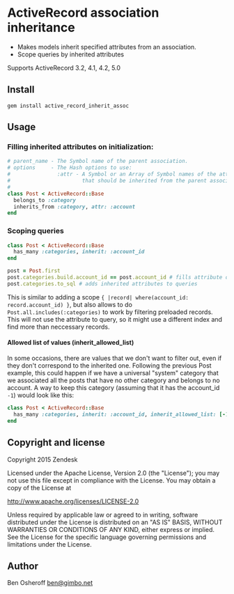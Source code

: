 # ActiveRecord association inheritance


 - Makes models inherit specified attributes from an association.
 - Scope queries by inherited attributes

Supports ActiveRecord 3.2, 4.1, 4.2, 5.0

## Install

```
gem install active_record_inherit_assoc
```

## Usage

### Filling inherited attributes on initialization:
```Ruby
# parent_name - The Symbol name of the parent association.
# options     - The Hash options to use:
#               :attr - A Symbol or an Array of Symbol names of the attributes
#                       that should be inherited from the parent association.
#
class Post < ActiveRecord::Base
  belongs_to :category
  inherits_from :category, attr: :account
end
```

### Scoping queries

```Ruby
class Post < ActiveRecord::Base
  has_many :categories, inherit: :account_id
end

post = Post.first
post.categories.build.account_id == post.account_id # fills attribute on new objects
post.categories.to_sql # adds inherited attributes to queries
```

This is similar to adding a scope `{ |record| where(account_id: record.account_id) }`,
but also allows to do `Post.all.includes(:categories)` to work by filtering preloaded records.
This will not use the attribute to query, so it might use a different index and find more than neccessary records.

#### Allowed list of values (inherit_allowed_list)

In some occasions, there are values that we don't want to filter out, even if they don't correspond to the inherited one. 
Following the previous Post example, this could happen if we have a universal "system" category that we associated all the posts that have no other category and belongs to no account. A way to keep this category (assuming that it has the account_id `-1`) would look like this:

```Ruby
class Post < ActiveRecord::Base
  has_many :categories, inherit: :account_id, inherit_allowed_list: [-1]
end
```

## Copyright and license

Copyright 2015 Zendesk

Licensed under the Apache License, Version 2.0 (the "License"); you may not use this file except in compliance with the License.
You may obtain a copy of the License at

http://www.apache.org/licenses/LICENSE-2.0

Unless required by applicable law or agreed to in writing, software distributed under the
License is distributed on an "AS IS" BASIS, WITHOUT WARRANTIES OR CONDITIONS OF ANY KIND, either express or implied.
See the License for the specific language governing permissions and limitations under the License.

## Author
Ben Osheroff <ben@gimbo.net>
